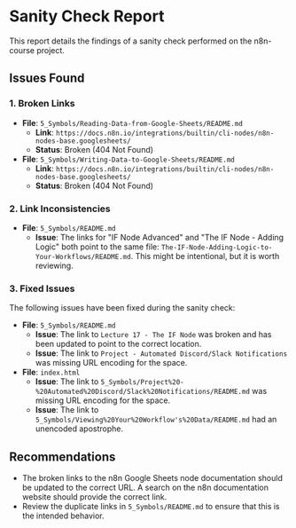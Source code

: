 # Sanity Check Report

This report details the findings of a sanity check performed on the n8n-course project.

## Issues Found

### 1. Broken Links

*   **File**: `5_Symbols/Reading-Data-from-Google-Sheets/README.md`
    *   **Link**: `https://docs.n8n.io/integrations/builtin/cli-nodes/n8n-nodes-base.googlesheets/`
    *   **Status**: Broken (404 Not Found)
*   **File**: `5_Symbols/Writing-Data-to-Google-Sheets/README.md`
    *   **Link**: `https://docs.n8n.io/integrations/builtin/cli-nodes/n8n-nodes-base.googlesheets/`
    *   **Status**: Broken (404 Not Found)

### 2. Link Inconsistencies

*   **File**: `5_Symbols/README.md`
    *   **Issue**: The links for "IF Node Advanced" and "The IF Node - Adding Logic" both point to the same file: `The-IF-Node-Adding-Logic-to-Your-Workflows/README.md`. This might be intentional, but it is worth reviewing.

### 3. Fixed Issues

The following issues have been fixed during the sanity check:

*   **File**: `5_Symbols/README.md`
    *   **Issue**: The link to `Lecture 17 - The IF Node` was broken and has been updated to point to the correct location.
    *   **Issue**: The link to `Project - Automated Discord/Slack Notifications` was missing URL encoding for the space.
*   **File**: `index.html`
    *   **Issue**: The link to `5_Symbols/Project%20-%20Automated%20Discord/Slack%20Notifications/README.md` was missing URL encoding for the space.
    *   **Issue**: The link to `5_Symbols/Viewing%20Your%20Workflow's%20Data/README.md` had an unencoded apostrophe.

## Recommendations

*   The broken links to the n8n Google Sheets node documentation should be updated to the correct URL. A search on the n8n documentation website should provide the correct link.
*   Review the duplicate links in `5_Symbols/README.md` to ensure that this is the intended behavior.
